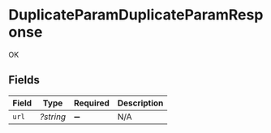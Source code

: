 # DuplicateParamDuplicateParamResponse

OK


## Fields

| Field              | Type               | Required           | Description        |
| ------------------ | ------------------ | ------------------ | ------------------ |
| `url`              | *?string*          | :heavy_minus_sign: | N/A                |